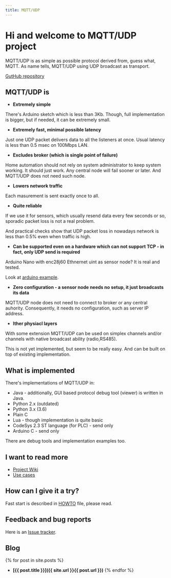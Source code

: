 ```yaml
---
title: MQTT/UDP
---
```


# Hi and welcome to MQTT/UDP project

MQTT/UDP is as simple as possible protocol derived from, guess what, MQTT.
As name tells, MQTT/UDP using UDP broadcast as transport.

[GutHub repository](https://github.com/dzavalishin/mqtt_udp)

## MQTT/UDP is

* **Extremely simple**

There's Arduino sketch which is less than 3Kb. Though, full implementation is bigger,
but if needed, it can be extremely small.

* **Extremely fast, minimal possible latency**

Just one UDP packet delivers data to all the listeners at once. Usual latency is less than 0.5 msec on 100Mbps LAN.

* **Excludes broker (which is single point of failure)**

Home automation should not rely on system administrator to keep system working. It should just work. Any central
node will fail sooner or later. And MQTT/UDP does not need such node.

* **Lowers network traffic**

Each masurement is sent exactly once to all.

* **Quite reliable**

If we use it for sensors, which usually resend data every few seconds or so, sporadic packet loss is not a real problem.

And practical checks show that UDP packet loss in nowadays network is less than 0.5% even when traffic is high.

* **Can be supported even on a hardware which can not support TCP - in fact, only UDP send is required**

Arduino Nano with enc28j60 Ethnernet uint as sensor node? It is real and tested.

Look at [arduino example](https://github.com/dzavalishin/mqtt_udp/tree/master/lang/arduino).

* **Zero configuration - a sensor node needs no setup, it just broadcasts its data**

MQTT/UDP node does not need to connect to broker or any central auhority. Consequently, it needs no configuration,
such as server IP address.

* **Ither physiacl layers**

With some extension MQTT/UDP can be used on simplex channels and/or channels with native broadcast ability (radio,RS485).

This is not yet implemented, but seem to be really easy. And can be built on top of existing implementation.


## What is implemented

There's implementations of MQTT/UDP in:

* Java - additionally, GUI based protocol debug tool (viewer) is written in Java.
* Python 2.x (outdated)
* Python 3.x (3.6)
* Plain C
* Lua - though implementation is quite basic
* CodeSys 2.3 ST language (for PLC) - send only
* Arduino C - send only

There are debug tools and implementation examples too.


## I want to read more

* [Project Wiki](https://github.com/dzavalishin/mqtt_udp/wiki)
* [Use cases](https://github.com/dzavalishin/mqtt_udp/blob/master/dox/Topologies.md)

## How can I give it a try?

Fast start is described in [HOWTO](https://raw.githubusercontent.com/dzavalishin/mqtt_udp/master/HOWTO) file, please read.




## Feedback and bug reports

Here is an [Issue tracker](https://github.com/dzavalishin/mqtt_udp/issues).


## Blog

{% for post in site.posts %}
* **[{{ post.title }}]({{ site.url }}{{ post.url }})**
{% endfor %}

